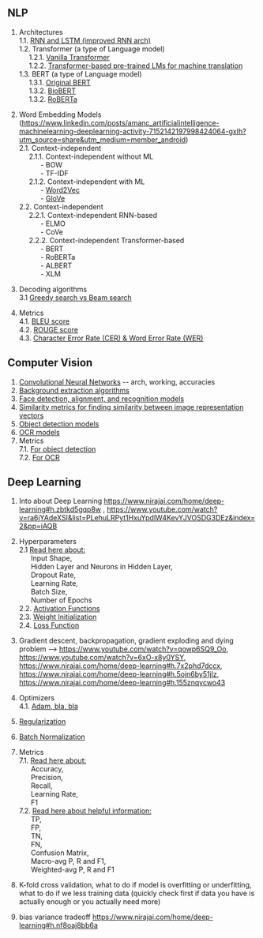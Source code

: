 ## NLP

1. Architectures <br>
1.1. [RNN and LSTM (improved RNN arch)](https://docs.google.com/document/d/1al-YFsSfIWcVt9nRIfFREqJVszUKPduPXgtNyuxLaZA/edit?usp=sharing)<br>
1.2. Transformer (a type of Language model) <br>
&nbsp;&nbsp;&nbsp;&nbsp;&nbsp;1.2.1. [Vanilla Transformer](https://docs.google.com/document/d/1iM8tG3rspHcS-D23kZVo71uP3Qkm9HUyAOAXesK7rgc/edit?usp=sharing) <br>
&nbsp;&nbsp;&nbsp;&nbsp;&nbsp;1.2.2. [Transformer-based pre-trained LMs for machine translation](https://docs.google.com/document/d/1okp-PTvV5kAsaFU6yEpyZLIzcN9yDKP9WwesKo_uHw0/edit?usp=sharing) <br>
1.3. BERT (a type of Language model) <br>
&nbsp;&nbsp;&nbsp;&nbsp;&nbsp;1.3.1. [Original BERT](https://docs.google.com/document/d/1QzvKquupoa3m-oZXYKaf-Zp189hQoyp1oiDh5eZgjcs/edit?usp=drive_link) <br>
&nbsp;&nbsp;&nbsp;&nbsp;&nbsp;1.3.2. [BioBERT](https://docs.google.com/document/d/1YWCwVeTFuEtk6hyeW-iKhRIJGiyd6ZUqzBAh6R6ckW4/edit?usp=sharing) <br>
&nbsp;&nbsp;&nbsp;&nbsp;&nbsp;1.3.2. [RoBERTa](https://docs.google.com/document/d/12_b7DXJf7bDoZGO1IpvuKBYI7NGaTcg3PWaywq4Po3o/edit?usp=sharing) <br>

2. Word Embedding Models (https://www.linkedin.com/posts/amanc_artificialintelligence-machinelearning-deeplearning-activity-7152142197998424064-gxIh?utm_source=share&utm_medium=member_android)<br>
2.1. Context-independent<br>
&nbsp;&nbsp;&nbsp;&nbsp;&nbsp;2.1.1. Context-independent without ML <br>
&nbsp;&nbsp;&nbsp;&nbsp;&nbsp;&nbsp;&nbsp;&nbsp;&nbsp;&nbsp; - BOW<br>
&nbsp;&nbsp;&nbsp;&nbsp;&nbsp;&nbsp;&nbsp;&nbsp;&nbsp;&nbsp; - TF-IDF<br>
&nbsp;&nbsp;&nbsp;&nbsp;&nbsp;2.1.2. Context-independent with ML <br>
&nbsp;&nbsp;&nbsp;&nbsp;&nbsp;&nbsp;&nbsp;&nbsp;&nbsp;&nbsp; - [Word2Vec](https://docs.google.com/document/d/1uMI2jRvtdNcC7F-c9de-xiXpc__-u0TOcJnucnup-Vc/edit?usp=sharing) <br>
&nbsp;&nbsp;&nbsp;&nbsp;&nbsp;&nbsp;&nbsp;&nbsp;&nbsp;&nbsp; - [GloVe](https://docs.google.com/document/d/1h-s2ePP7vvNtX0noQXvpXr6_oTeKCFPdFmKBGq-y7ho/edit?usp=sharing) <br>
2.2. Context-independent<br>
&nbsp;&nbsp;&nbsp;&nbsp;&nbsp;2.2.1. Context-independent RNN-based <br>
&nbsp;&nbsp;&nbsp;&nbsp;&nbsp;&nbsp;&nbsp;&nbsp;&nbsp;&nbsp; - ELMO<br>
&nbsp;&nbsp;&nbsp;&nbsp;&nbsp;&nbsp;&nbsp;&nbsp;&nbsp;&nbsp; - CoVe<br>
&nbsp;&nbsp;&nbsp;&nbsp;&nbsp;2.2.2. Context-independent Transformer-based <br>
&nbsp;&nbsp;&nbsp;&nbsp;&nbsp;&nbsp;&nbsp;&nbsp;&nbsp;&nbsp; - BERT<br>
&nbsp;&nbsp;&nbsp;&nbsp;&nbsp;&nbsp;&nbsp;&nbsp;&nbsp;&nbsp; - RoBERTa<br>
&nbsp;&nbsp;&nbsp;&nbsp;&nbsp;&nbsp;&nbsp;&nbsp;&nbsp;&nbsp; - ALBERT<br>
&nbsp;&nbsp;&nbsp;&nbsp;&nbsp;&nbsp;&nbsp;&nbsp;&nbsp;&nbsp; - XLM<br>
  
5. Decoding algorithms <br>
3.1 [Greedy search vs Beam search](https://docs.google.com/document/d/1JrVWp7wnZP2rT4xRL-KTCtDI5hdW_jniup_iFwdP3To/edit?usp=sharing) <br>

6. Metrics <br>
4.1. [BLEU score](https://docs.google.com/document/d/1lKH2x3n77tTvh3Jfe6sV-VisUQZ68Q0YaD3WQSW13kk/edit?usp=sharing) <br>
4.2. [ROUGE score](https://docs.google.com/document/d/1xUQj_GsOtHkqW8wq5NAYLoqvkfCqhXfFGsAqX9ZEsag/edit?usp=sharing) <br>
4.3. [Character Error Rate (CER) & Word Error Rate (WER)](https://docs.google.com/document/d/1XbUNDnR6FfuDVmdKZopTqz5a5UWmyCzfso-Hn73p7Ro/edit?usp=drive_link)




## Computer Vision 

1. [Convolutional Neural Networks](https://docs.google.com/document/d/1vEKRSIQn7QWPnfpE1zpILDuuzjyD0k33RLU7N--niSM/edit?usp=sharing) -- arch, working, accuracies <br>
2. [Background extraction algorithms](https://docs.google.com/document/d/1XEhd3OpThcv1u9DNhny6Gjk2W1ihsylnhBf5Q4bcbks/edit?usp=sharing) <br>
3. [Face detection, alignment, and recognition models](https://docs.google.com/document/d/1trH2mB0tfAA9cAvHFnjXmSHT_wx5Xs4iKmy7ShQOOw8/edit?usp=sharing) <br>
4. [Similarity metrics for finding similarity between image representation vectors](https://docs.google.com/document/d/1BU7CyktUr5x3UQeErRvu0eb9hnbpMEf3YfWn6doCmEo/edit?usp=sharing) <br>
5. [Object detection models](https://docs.google.com/document/d/1oyGZHHzRHcmMOoldbjm7wCK3dkJ-7gtGof0N4dW9fVw/edit?usp=drive_link) <br>
6. [OCR models](https://docs.google.com/document/d/18qM2dFXHbgXnvP3ySgOd4ukTuyles6SsI28S-PcyeaI/edit?usp=sharing) <br>
7. Metrics <br>
7.1. [For object detection](https://docs.google.com/document/d/1gF7hUGuEaBBVK9QK3PbdQ7uVQ0yv3CMETL3OVLUlvEE/edit?usp=sharing) <br>
7.2. [For OCR](https://docs.google.com/document/d/1gbkllynV_VnRC7kU6yAdftyvBRl9nBQqga4lA6cOXVE/edit?usp=sharing) <br>




## Deep Learning

1. Into about Deep Learning https://www.nirajai.com/home/deep-learning#h.zbtkd5gqp8w , https://www.youtube.com/watch?v=ra6jYAdeXSI&list=PLehuLRPyt1HxuYpdlW4KevYJVOSDG3DEz&index=2&pp=iAQB<br>

2. Hyperparameters <br>
2.1 [Read here about:](https://docs.google.com/document/d/1SeBsaNKqrJzQZrWqqRJ-dLbSdnaPPCKuTmHVk9sFgis/edit?usp=sharing)<br>
&nbsp;&nbsp;&nbsp;&nbsp;&nbsp;&nbsp;Input Shape,<br>
&nbsp;&nbsp;&nbsp;&nbsp;&nbsp;&nbsp;Hidden Layer and Neurons in Hidden Layer,<br>
&nbsp;&nbsp;&nbsp;&nbsp;&nbsp;&nbsp;Dropout Rate,<br>
&nbsp;&nbsp;&nbsp;&nbsp;&nbsp;&nbsp;Learning Rate,<br>
&nbsp;&nbsp;&nbsp;&nbsp;&nbsp;&nbsp;Batch Size,<br>
&nbsp;&nbsp;&nbsp;&nbsp;&nbsp;&nbsp;Number of Epochs<br>
2.2. [Activation Functions](https://docs.google.com/document/d/1nuf9Sydn8D1g0hLCnY3duVTc_Aph2LiYAUl-sNA8oWQ/edit?usp=sharing) <br>
2.3. [Weight Initialization](https://docs.google.com/document/d/1NrKfeDi9v8HY42Bc1_ZL3S2QPSamg4e_j-4kt0ezMB4/edit?usp=sharing) <br>
2.4. [Loss Function](https://docs.google.com/document/d/1mTPMb2dCxIQXr5UlYbKbtTIDIvr_vOlVjF3lbYE64bw/edit?usp=sharing) <br>

3. Gradient descent, backpropagation, gradient exploding and dying problem --> https://www.youtube.com/watch?v=qowp6SQ9_Oo, https://www.youtube.com/watch?v=6xO-x8y0YSY, https://www.nirajai.com/home/deep-learning#h.7x2phd7dccx, https://www.nirajai.com/home/deep-learning#h.5ojn6by51jlz, https://www.nirajai.com/home/deep-learning#h.155znqvcwo43
   
4. Optimizers <br>
4.1. [Adam, bla, bla](https://docs.google.com/document/d/1gxzzkCKq473y-CbyVygYn_on2iq6VAUl7gvCNjx2jPw/edit?usp=sharing) <br>

5. [Regularization](https://docs.google.com/document/d/1ZGH61bgoCKa5myyzvbZPWwccbUwqF7E5mYg1q-YfmEU/edit?usp=sharing) <br>

6. [Batch Normalization](https://docs.google.com/document/d/1tg1jl9BvSU4bo2Gj50ChzWZxHCNAVdeq1ei-VxDb84E/edit?usp=sharing) <br>

7. Metrics <br>
7.1. [Read here about:](https://docs.google.com/document/d/19BU5OgnDCtSiLgijS1M26HLVhUYEh0nmCSY2twawXHQ/edit?usp=sharing)<br>
&nbsp;&nbsp;&nbsp;&nbsp;&nbsp;&nbsp;Accuracy,<br>
&nbsp;&nbsp;&nbsp;&nbsp;&nbsp;&nbsp;Precision,<br>
&nbsp;&nbsp;&nbsp;&nbsp;&nbsp;&nbsp;Recall,<br>
&nbsp;&nbsp;&nbsp;&nbsp;&nbsp;&nbsp;Learning Rate,<br>
&nbsp;&nbsp;&nbsp;&nbsp;&nbsp;&nbsp;F1<br>
7.2. [Read here about helpful information:](https://docs.google.com/document/d/1IJWCtFApzoG66IYiUv5Rgxdz6RkWSavLGKUp_-dY6-c/edit?usp=sharing)<br>
&nbsp;&nbsp;&nbsp;&nbsp;&nbsp;&nbsp;TP,<br>
&nbsp;&nbsp;&nbsp;&nbsp;&nbsp;&nbsp;FP,<br>
&nbsp;&nbsp;&nbsp;&nbsp;&nbsp;&nbsp;TN,<br>
&nbsp;&nbsp;&nbsp;&nbsp;&nbsp;&nbsp;FN,<br>
&nbsp;&nbsp;&nbsp;&nbsp;&nbsp;&nbsp;Confusion Matrix,<br>
&nbsp;&nbsp;&nbsp;&nbsp;&nbsp;&nbsp;Macro-avg P, R and F1,<br>
&nbsp;&nbsp;&nbsp;&nbsp;&nbsp;&nbsp;Weighted-avg P, R and F1<br>

8. K-fold cross validation, what to do if model is overfitting or underfitting, what to do if we less training data (quickly check first if data you have is actually enough or you actually need more)

9. bias variance tradeoff https://www.nirajai.com/home/deep-learning#h.nf8oaj8bb6a
